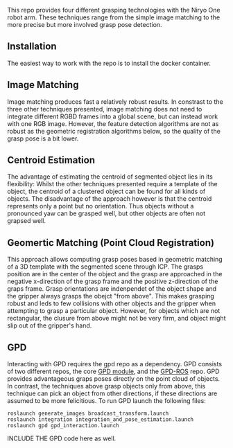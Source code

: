 This repo provides four different grasping technologies with the Niryo One
robot arm. These techniques range from the simple image matching to the more
precise but more involved grasp pose detection.

Installation
------------
The easiest way to work with the repo is to install the docker container.

Image Matching
--------------
Image matching produces fast a relatively robust results. In constrast to the
three other techniques presented, image matching does not need to integrate
different RGBD frames into a global scene, but can instead work with one RGB
image. However, the feature detection algorithms are not as robust as the
geometric registration algorithms below, so the quality of the grasp pose is a
bit lower.



Centroid Estimation
----------
The advantage of estimating the centroid of segmented object lies in its
flexibility: Whilst the other techniques presented require a template of the
object, the centroid of a clustered object can be found for all kinds of
objects. The disadvantage of the approach however is that the centroid
represents only a point but no orientation. Thus objects without a pronounced
yaw can be grasped well, but other objects are often not grapsed well.



Geomertic Matching (Point Cloud Registration)
---------------------------------------------
This approach allows computing grasp poses based in geometric matching of a 3D
template with the segmented scene through ICP. The grasps position are in the
center of the object and the grasp are approached in the negative x-direction
of the grasp frame and the positive z-direction of the graps frame. Grasp
orientations are indenpendet of the object shape and the gripper always grasps
the obejct "from above". This makes grasping robust and leds to few collisions
with other objects and the gripper when attempting to grasp a particular
object. However, for objects which are not rectangular, the clusure from above
might not be very firm, and object might slip out of the gripper's hand.



GPD
---
Interacting with GPD requires the gpd repo as a dependency. GPD consists of two
different repos, the core [GPD module](https://github.com/atenpas/gpd), and the
[GPD-ROS](https://github.com/atenpas/gpd_ros) repo. GPD provides advantageous
graps poses directly on the point cloud of objects. In contrast, the techniques
above grasp objects only from above, this technique can pick an object from
other directions, if these directions are assumed to be more felicitious. To
run GPD launch the following files:

```shell
roslaunch generate_images broadcast_transform.launch
roslaunch integration integration_and_pose_estimation.launch
roslaunch gpd gpd_interaction.launch
```

INCLUDE THE GPD code here as well.
